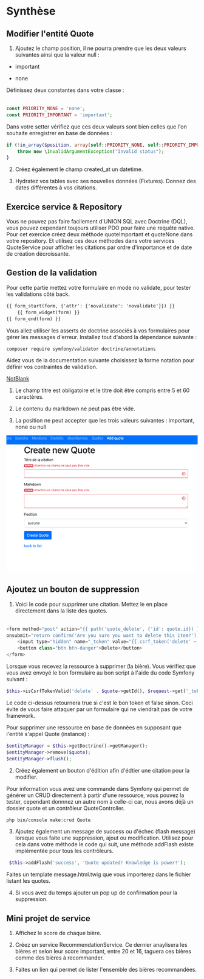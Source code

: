 # Synthèse

## Modifier l'entité Quote

1. Ajoutez le champ position, il ne pourra prendre que les deux valeurs suivantes ainsi que la valeur null :

- important

- none 


Définissez deux constantes dans votre classe :

```php

const PRIORITY_NONE = 'none';
const PRIORITY_IMPORTANT = 'important';

```

Dans votre setter vérifiez que ces deux valeurs sont bien celles que l'on souhaite enregistrer en base de données :

```php
if (!in_array($position, array(self::PRIORITY_NONE, self::PRIORITY_IMPORTANT))) {
    throw new \InvalidArgumentException("Invalid status");
}
```

2. Créez également le champ created_at un datetime.

3. Hydratez vos tables avec ses nouvelles données (Fixtures). Donnez des dates différentes à vos citations.

## Exercice service & Repository

Vous ne pouvez pas faire facilement d'UNION SQL avec Doctrine (DQL), vous pouvez cependant toujours utiliser PDO pour faire une requête native. 
Pour cet exercice créez deux méthode quoteImportant et quoteNone dans votre repository. Et utilisez ces deux méthodes dans votre services QuoteService pour afficher les citations par ordre d'importance et de date de création décroissante.

## Gestion de la validation

Pour cette partie mettez votre formulaire en mode no validate, pour tester les validations côté back.

```html
{{ form_start(form, {'attr': {'novalidate': 'novalidate'}}) }}
    {{ form_widget(form) }}
{{ form_end(form) }}
```

Vous allez utiliser les asserts de doctrine associés à vos formulaires pour gérer les messages d'erreur. Installez tout d'abord la dépendance suivante :

```bash
composer require symfony/validator doctrine/annotations
```

Aidez vous de la documentation suivante choisissez la forme notation pour définir vos contraintes de validation.

[NotBlank](https://symfony.com/doc/current/reference/constraints/NotBlank.html)

1. Le champ titre est obligatoire et le titre doit être compris entre 5 et 60 caractères.

2. Le contenu du markdown ne peut pas être vide.

3. La position ne peut accepter que les trois valeurs suivantes : important, none ou null

![validation](images/validator.png)

## Ajoutez un bouton de suppression

1. Voici le code pour supprimer une citation. Mettez le en place directement dans la liste des quotes.


```php

<form method="post" action="{{ path('quote_delete', {'id': quote.id}) }}" 
onsubmit="return confirm('Are you sure you want to delete this item?');">
    <input type="hidden" name="_token" value="{{ csrf_token('delete' ~ quote.id) }}">
    <button class="btn btn-danger">Delete</button>
</form>

```

Lorsque vous recevez la ressource à supprimer (la bière). Vous vérifiez que vous avez envoyé le bon formulaire au bon script à l'aide du code Symfony suivant :

```php
$this->isCsrfTokenValid('delete' . $quote->getId(), $request->get('_token')); 
```

Le code ci-dessus retournera true si c'est le bon token et false sinon. Ceci évite de vous faire attaquer par un formulaire qui ne viendrait pas de votre framework.

Pour supprimer une ressource en base de données en supposant que l'entité s'appel Quote (instance) :

```php
$entityManager = $this->getDoctrine()->getManager();
$entityManager->remove($quote);
$entityManager->flush();
 ```

2. Créez également un bouton d'édition afin d'édtier une citation pour la modifier.

Pour information vous avez une commande dans Symfony qui permet de générer un CRUD directement à partir d'une ressource, vous pouvez la tester, cependant donnnez un autre nom à celle-ci car, nous avons déjà un dossier quote et un contrôleur QuoteController.

```bash
php bin/console make:crud Quote
```

3. Ajoutez également un message de success ou d'échec (flash message) lorsque vous faite une suppression, ajout ou modification. Utilisez pour cela dans votre méthode le code qui suit, une méthode addFlash existe implémentée pour tous les contrôleurs.

```php
 $this->addFlash('success', 'Quote updated! Knowledge is power!');
 ```

 Faites un template message.html.twig que vous importerez dans le fichier listant les quotes.

4. Si vous avez du temps ajouter un pop up de confirmation pour la suppression.

## Mini projet de service

1. Affichez le score de chaque bière.

2. Créez un service RecommendationService. Ce dernier anaylisera les bières et selon leur score important, entre 20 et 16, taguera ces bières comme des bières à recommander.

3. Faites un lien qui permet de lister l'ensemble des bières recommandées.
